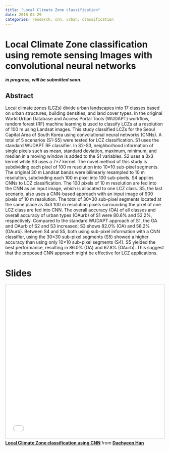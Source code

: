```yaml
---
title: "Local Climate Zone classification"
date: 2018-04-29
categories: research, cnn, urban, classification
---
```

# Local Climate Zone classification using remote sensing Images with convolutional neural networks

***in progress, will be submitted soon.***

## Abstract

  Local climate zones (LCZs) divide urban landscapes into 17 classes based on urban structures, building densities, and land cover types. In the original World Urban Database and Access Portal Tools (WUDAPT) workflow, random forest (RF) machine learning is used to classify LCZs at a resolution of 100 m using Landsat images. This study classified LCZs for the Seoul Capital Area of South Korea using convolutional neural networks (CNNs). A total of 5 scenarios (S1-S5) were tested for LCZ classification. S1 uses the standard WUDAPT RF classifier. In S2-S3, neighborhood information of single pixels such as mean, standard deviation, maximum, minimum, and median in a moving window is added to the S1 variables. S2 uses a 3x3 kernel while S3 uses a 7×7 kernel. The novel method of this study is subdividing each pixel of 100 m resolution into 10×10 sub-pixel segments. The original 30 m Landsat bands were bilinearly resampled to 10 m resolution, subdividing each 100 m pixel into 100 sub-pixels. S4 applies CNNs to LCZ classification. The 100 pixels of 10 m resolution are fed into the CNN as an input image, which is allocated to one LCZ class. S5, the last scenario, also uses a CNN-based approach with an input image of 900 pixels of 10 m resolution. The total of 30×30 sub-pixel segments located at the same place as 3x3 100 m resolution pixels surrounding the pixel of one LCZ class are fed into CNN. The overall accuracy (OA) of all classes and overall accuracy of urban types (OAurb) of S1 were 80.6% and 53.2%, respectively. Compared to the standard WUDAPT approach of S1, the OA and OAurb of S2 and S3 increased; S3 shows 82.0% (OA) and 58.2% (OAurb). Between S4 and S5, both using sub-pixel information with a CNN classifier, using the 30×30 sub-pixel segments (S5) showed a higher accuracy than using only 10×10 sub-pixel segments (S4). S5 yielded the best performance, resulting in 86.0% (OA) and 67.8% (OAurb). This suggest that the proposed CNN approach might be effective for LCZ applications.


# Slides
<iframe src="//www.slideshare.net/slideshow/embed_code/key/MGaqurQY1rZlJp" width="595" height="485" frameborder="0" marginwidth="0" marginheight="0" scrolling="no" style="border:1px solid #CCC; border-width:1px; margin-bottom:5px; max-width: 100%;" allowfullscreen> </iframe> <div style="margin-bottom:5px"> <strong> <a href="//www.slideshare.net/wyinatall/local-climate-zone-classification-using-cnn-95571452" title="Local Climate Zone classification using CNN" target="_blank">Local Climate Zone classification using CNN</a> </strong> from <strong><a href="//www.slideshare.net/wyinatall" target="_blank">Daehyeon Han</a></strong> </div>